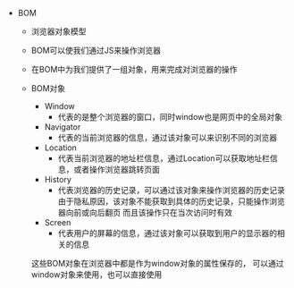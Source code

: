 - BOM
	- 浏览器对象模型
	- BOM可以使我们通过JS来操作浏览器
	- 在BOM中为我们提供了一组对象，用来完成对浏览器的操作
	- BOM对象
		- Window
			- 代表的是整个浏览器的窗口，同时window也是网页中的全局对象
		- Navigator
			- 代表的当前浏览器的信息，通过该对象可以来识别不同的浏览器
		- Location
			- 代表当前浏览器的地址栏信息，通过Location可以获取地址栏信息，或者操作浏览器跳转页面
		- History
			- 代表浏览器的历史记录，可以通过该对象来操作浏览器的历史记录
				由于隐私原因，该对象不能获取到具体的历史记录，只能操作浏览器向前或向后翻页
				而且该操作只在当次访问时有效
		- Screen
			- 代表用户的屏幕的信息，通过该对象可以获取到用户的显示器的相关的信息

      这些BOM对象在浏览器中都是作为window对象的属性保存的，
        可以通过window对象来使用，也可以直接使用